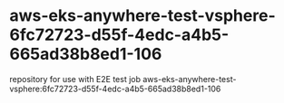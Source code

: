 # aws-eks-anywhere-test-vsphere-6fc72723-d55f-4edc-a4b5-665ad38b8ed1-106
repository for use with E2E test job aws-eks-anywhere-test-vsphere:6fc72723-d55f-4edc-a4b5-665ad38b8ed1-106
